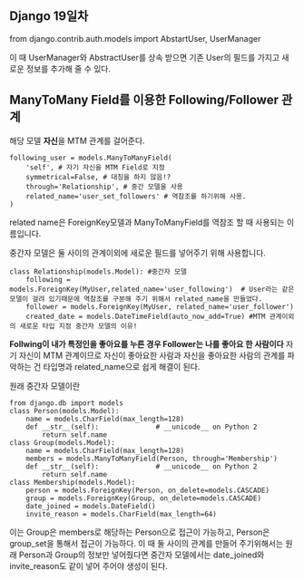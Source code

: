 ## Django 19일차
from django.contrib.auth.models import AbstartUser, UserManager

이 때 UserManager와 AbstractUser를 상속 받으면 기존 User의 필드를 가지고 새로운 정보를 추가해 줄 수 있다.

## ManyToMany Field를 이용한 Following/Follower 관계
해당 모델 **자신**을 MTM 관계를 걸어준다.

```python3
following_user = models.ManyToManyField(
	'self', # 자기 자신을 MTM Field로 지정
	symmetrical=False, # 대칭을 하지 않음!?
	through='Relationship', # 중간 모델을 사용
	related_name='user_set_followers' # 역참조를 하기위해 사용.
)
```

related name은 ForeignKey모델과 ManyToManyField를 역참조 할 때 사용되는 이름입니다.

중간자 모델은 둘 사이의 관계이외에 새로운 필드를 넣어주기 위해 사용합니다.

```python3
class Relationship(models.Model): #중간자 모델
	following = models.ForeignKey(MyUser,related_name='user_following')  # User라는 같은 모델이 걸려 있기때문에 역참조를 구분해 주기 위해서 related_name을 만들었다.
	follower = models.ForeignKey(MyUser, related_name='user_follower')
	created_date = models.DateTimeField(auto_now_add=True) #MTM 관계이외의 새로운 타입 지정 중간자 모델의 이유!
```
**Follwing이 내가 특정인을 좋아요를 누른 경우 Follower는 나를 좋아요 한 사람이다**
자기 자신이 MTM 관계이므로 자신이 좋아요한 사람과 자신을 좋아요한 사람의 관계를 파악하는 건 타입명과 related_name으로 쉽게 해결이 된다.

원래 중간자 모델이란

```python3
from django.db import models
class Person(models.Model):
	name = models.CharField(max_length=128)
	def __str__(self):              # __unicode__ on Python 2
		return self.name
class Group(models.Model):
	name = models.CharField(max_length=128)
	members = models.ManyToManyField(Person, through='Membership')
	def __str__(self):              # __unicode__ on Python 2
		return self.name
class Membership(models.Model):
	person = models.ForeignKey(Person, on_delete=models.CASCADE)
	group = models.ForeignKey(Group, on_delete=models.CASCADE)
	date_joined = models.DateField()
	invite_reason = models.CharField(max_length=64)
```
 
 이는 Group은 members로 해당하는 Person으로 접근이 가능하고, Person은 group_set을 통해서 접근이 가능하다. 이 때 둘 사이의 관계를 만들어 주기위해서는 원래 Person과 Group의 정보만 넣어줬다면 중간자 모델에서는 date_joined와 invite_reason도 같이 넣어 주어야 생성이 된다.